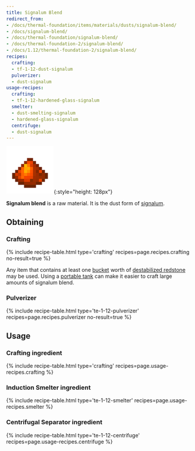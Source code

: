 ```yaml
---
title: Signalum Blend
redirect_from:
- /docs/thermal-foundation/items/materials/dusts/signalum-blend/
- /docs/signalum-blend/
- /docs/thermal-foundation/signalum-blend/
- /docs/thermal-foundation-2/signalum-blend/
- /docs/1.12/thermal-foundation-2/signalum-blend/
recipes:
  crafting:
  - tf-1-12-dust-signalum
  pulverizer:
  - dust-signalum
usage-recipes:
  crafting:
  - tf-1-12-hardened-glass-signalum
  smelter:
  - dust-smelting-signalum
  - hardened-glass-signalum
  centrifuge:
  - dust-signalum
---
```


![Signalum blend](/assets/images/thermal-foundation-2/dust-signalum.png){:style="height: 128px"}


**Signalum blend** is a raw material. It is the dust form of
[signalum](/docs/1.12/thermal-foundation/signalum-ingot/).


Obtaining
---------

### Crafting
{% include recipe-table.html type='crafting' recipes=page.recipes.crafting no-result=true %}

Any item that contains at least one
[bucket](https://minecraft.gamepedia.com/Bucket) worth of [destabilized
redstone](/docs/1.12/thermal-foundation/destabilized-redstone/) may be used. Using a [portable
tank](/docs/1.12/thermal-expansion/portable-tank/) can make it easier to craft large amounts of
signalum blend.

### Pulverizer
{% include recipe-table.html type='te-1-12-pulverizer' recipes=page.recipes.pulverizer no-result=true %}


Usage
-----

### Crafting ingredient
{% include recipe-table.html type='crafting' recipes=page.usage-recipes.crafting %}

### Induction Smelter ingredient
{% include recipe-table.html type='te-1-12-smelter' recipes=page.usage-recipes.smelter %}

### Centrifugal Separator ingredient
{% include recipe-table.html type='te-1-12-centrifuge' recipes=page.usage-recipes.centrifuge %}
